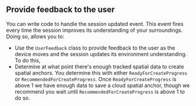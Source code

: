 ## Provide feedback to the user

You can write code to handle the session updated event. This event fires every time the session improves its understanding of your surroundings. Doing so, allows you to:

- Use the `UserFeedback` class to provide feedback to the user as the device moves and the session updates its environment understanding. To do this,
- Determine at what point there's enough tracked spatial data to create spatial anchors. You determine this with either `ReadyForCreateProgress` or `RecommendedForCreateProgress`. Once `ReadyForCreateProgress` is above 1 we have enough data to save a cloud spatial anchor, though we recommend you wait until `RecommendedForCreateProgress` is above 1 to do so.
